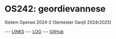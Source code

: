 ---
---

# OS242: geordievannese

Sistem Operasi 2024-2 (Semester Ganjil 2024/2025)

--- [LINKS](links.md/) --- [LOG](TXT/mylog.txt) --- [GitHub](https://github.com/geordievannese/os242)


```

```
<br>

